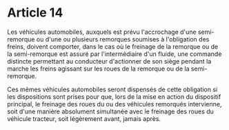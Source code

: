 # Article 14

Les véhicules automobiles, auxquels est prévu l'accrochage d'une semi-remorque ou d'une ou plusieurs remorques soumises à l'obligation des freins, doivent comporter, dans le cas où le freinage de la remorque ou de la semi-remorque est assuré par l'intermédiaire d'un fluide, une commande distincte permettant au conducteur d'actionner de son siège pendant la marche les freins agissant sur les roues de la remorque ou de la semi-remorque.

Ces mêmes véhicules automobiles seront dispensés de cette obligation si les dispositions sont prises pour que, lors de la mise en action du dispositif principal, le freinage des roues du ou des véhicules remorqués intervienne, soit d'une manière absolument simultanée avec le freinage des roues du véhicule tracteur, soit légèrement avant, jamais après.
